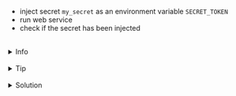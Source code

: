 
- inject secret `my_secret` as an environment variable `SECRET_TOKEN`
- run web service
- check if the secret has been injected

<br>
<details><summary>Info</summary>
<br>

```plain
Documentation - https://docs.docker.com/compose/use-secrets/.
```

</details>

<br>
<details><summary>Tip</summary>
<br>

```plain
Getting a secret into a container is a two-step process. First, define the secret using the top-level secrets element in your Compose file. Next, update your service definitions to reference the secrets they require with the secrets attribute. Compose grants access to secrets on a per-service basis.
```

</details>


<br>
<details><summary>Solution</summary>
<br>

<br>

Update `/root/compose.yaml` file:

<br>

```plain
cat >> /root/compose.yaml <<EOF
services:
  web:
    image: alpine
    environment:
      SECRET_TOKEN: /run/secrets/my_secret
    secrets:
      - my_secret
secrets:
  my_secret:
    file: ./secret.txt
EOF
```{{exec}}


<br>

Run web service:

<br>

```plain
docker compose up -d
```{{exec}}


<br>

Check if the secret was injected:

<br>

```plain
docker compose exec web 'echo $SECRET_TOKEN'
```{{exec}}
